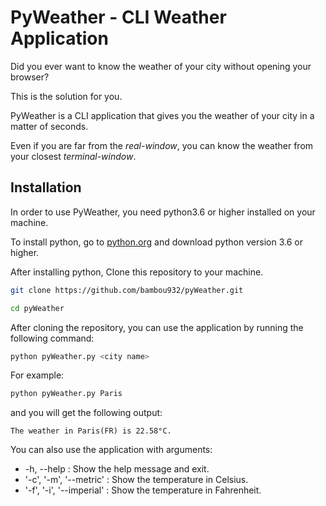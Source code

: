 # PyWeather - CLI Weather Application

Did you ever want to know the weather of your city without opening your browser? 

This is the solution for you.

PyWeather is a CLI application that gives you the weather of your city in a matter of seconds.

Even if you are far from the *real-window*, you can know the weather from your closest *terminal-window*.

## Installation

In order to use PyWeather, you need python3.6 or higher installed on your machine.

To install python, go to [python.org](https://www.python.org/downloads/) and download python version 3.6 or higher.

After installing python, Clone this repository to your machine.

```bash
git clone https://github.com/bambou932/pyWeather.git

cd pyWeather
```

After cloning the repository, you can use the application by running the following command:

```bash
python pyWeather.py <city name>
```

For example:

```bash
python pyWeather.py Paris
```

and you will get the following output:

```
The weather in Paris(FR) is 22.58°C.
```

You can also use the application with arguments:

- -h, --help : Show the help message and exit.
- '-c', '-m', '--metric' : Show the temperature in Celsius.
- '-f', '-i', '--imperial' : Show the temperature in Fahrenheit.